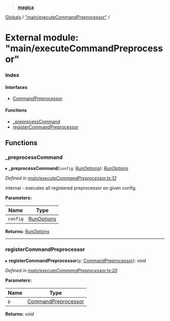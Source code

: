> **[magica](../README.md)**

[Globals](../README.md) / ["main/executeCommandPreprocessor"](_main_executecommandpreprocessor_.md) /

# External module: "main/executeCommandPreprocessor"

### Index

#### Interfaces

* [CommandPreprocessor](../interfaces/_main_executecommandpreprocessor_.commandpreprocessor.md)

#### Functions

* [_preprocessCommand](_main_executecommandpreprocessor_.md#_preprocesscommand)
* [registerCommandPreprocessor](_main_executecommandpreprocessor_.md#registercommandpreprocessor)

## Functions

###  _preprocessCommand

▸ **_preprocessCommand**(`config`: [RunOptions](../interfaces/_types_.runoptions.md)): *[RunOptions](../interfaces/_types_.runoptions.md)*

*Defined in [main/executeCommandPreprocessor.ts:12](https://github.com/cancerberoSgx/magica/blob/825f829/src/main/executeCommandPreprocessor.ts#L12)*

internal - executes all registered preprocessor on given config

**Parameters:**

Name | Type |
------ | ------ |
`config` | [RunOptions](../interfaces/_types_.runoptions.md) |

**Returns:** *[RunOptions](../interfaces/_types_.runoptions.md)*

___

###  registerCommandPreprocessor

▸ **registerCommandPreprocessor**(`p`: [CommandPreprocessor](../interfaces/_main_executecommandpreprocessor_.commandpreprocessor.md)): *void*

*Defined in [main/executeCommandPreprocessor.ts:20](https://github.com/cancerberoSgx/magica/blob/825f829/src/main/executeCommandPreprocessor.ts#L20)*

**Parameters:**

Name | Type |
------ | ------ |
`p` | [CommandPreprocessor](../interfaces/_main_executecommandpreprocessor_.commandpreprocessor.md) |

**Returns:** *void*